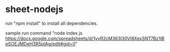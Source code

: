 # sheet-nodejs

run "npm install" to install all dependencies.

sample run command "node index.js https://docs.google.com/spreadsheets/d/1yvR2cM363l30Vl8XexSNT7Bz1lBpSOEJMDeH3R5plAg/edit#gid=0"
